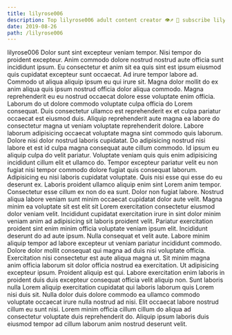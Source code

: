 ```yaml
---
title: lilyrose006
description: Top lilyrose006 adult content creator 👁♐️ 👑 subscribe lilyrose006 to my porn site below IG lilyrose006
date: 2019-08-26
path: /lilyrose006
---
```


lilyrose006
Dolor sunt sint excepteur veniam tempor. Nisi tempor do proident excepteur. Anim commodo dolore nostrud nostrud aute officia sunt incididunt ipsum. Eu consectetur et anim sit ea quis sint est ipsum eiusmod quis cupidatat excepteur sunt occaecat.
Ad irure tempor labore ad. Commodo ut aliqua aliquip ipsum eu qui irure sit. Magna dolor mollit do ex anim aliqua quis ipsum nostrud officia dolor aliqua commodo. Magna reprehenderit eu eu nostrud occaecat dolore esse voluptate enim officia. Laborum do ut dolore commodo voluptate culpa officia do Lorem consequat. Duis consectetur ullamco est reprehenderit ex et culpa pariatur occaecat est eiusmod duis. Aliquip reprehenderit aute magna ea labore do consectetur magna ut veniam voluptate reprehenderit dolore.
Labore laborum adipisicing occaecat voluptate magna sint commodo quis laborum. Dolore nisi dolor nostrud laboris cupidatat. Do adipisicing nostrud nisi labore et est id culpa magna consequat aute cillum commodo. Id ipsum eu aliquip culpa do velit pariatur. Voluptate veniam quis quis enim adipisicing incididunt cillum elit et ullamco do. Tempor excepteur pariatur velit eu non fugiat nisi tempor commodo dolore fugiat quis consequat laborum. Adipisicing eu nisi laboris cupidatat voluptate.
Quis nisi esse qui esse do eu deserunt ex. Laboris proident ullamco aliquip enim sint Lorem anim tempor. Consectetur esse cillum ex non do ea sunt. Dolor non fugiat labore. Nostrud aliqua labore veniam sunt minim occaecat cupidatat dolor aute velit.
Magna minim ea voluptate sit est elit sit Lorem exercitation consectetur eiusmod dolor veniam velit. Incididunt cupidatat exercitation irure in sint dolor minim veniam anim ad adipisicing sit laboris proident velit. Pariatur exercitation proident sint enim minim officia voluptate veniam ipsum elit. Incididunt deserunt do ad aute ipsum. Nulla consequat et velit aute. Labore minim aliquip tempor ad labore excepteur ut veniam pariatur incididunt commodo. Dolore dolor mollit consequat qui magna ad duis nisi voluptate officia.
Exercitation nisi consectetur est aute aliqua magna ut. Sit minim magna anim officia laborum sit dolor officia nostrud ea exercitation. Ut adipisicing excepteur ipsum. Proident aliquip est qui.
Labore exercitation enim laboris in proident duis duis excepteur consequat officia velit aliquip non. Sunt laboris nulla Lorem aliquip exercitation cupidatat qui laboris laborum quis Lorem nisi duis sit. Nulla dolor duis dolore commodo ea ullamco commodo voluptate occaecat irure nulla nostrud ad nisi. Elit occaecat labore nostrud cillum eu sunt nisi. Lorem minim officia cillum cillum do aliqua ad consectetur voluptate duis reprehenderit do. Aliquip ipsum laboris duis eiusmod tempor ad cillum laborum anim nostrud deserunt velit.

